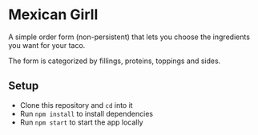 # Mexican Girll

A simple order form (non-persistent) that lets you choose the ingredients you want for your taco.

The form is categorized by fillings, proteins, toppings and sides.

## Setup

- Clone this repository and `cd` into it
- Run `npm install` to install dependencies
- Run `npm start` to start the app locally


